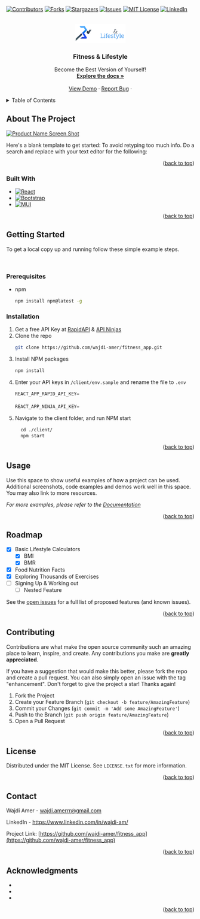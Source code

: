 <a name="readme-top"></a>

[![Contributors][contributors-shield]][contributors-url]
[![Forks][forks-shield]][forks-url]
[![Stargazers][stars-shield]][stars-url]
[![Issues][issues-shield]][issues-url]
[![MIT License][license-shield]][license-url]
[![LinkedIn][linkedin-shield]][linkedin-url]

<!-- PROJECT LOGO -->
<br />
<div align="center">
  <a href="https://github.com/wajdi-amer/fitness_app">
    <img src="./client/src/assets/images/fitness-logo.png" alt="Logo" width="135">
  </a>

<h3 align="center">Fitness & Lifestyle</h3>

  <p align="center">
    Become the Best Version of Yourself!
    <br />
    <a href="https://github.com/wajdi-amer/fitness_app"><strong>Explore the docs »</strong></a>
    <br />
    <br />
    <a href="https://github.com/wajdi-amer/fitness_app">View Demo</a>
    ·
    <a href="https://github.com/wajdi-amer/fitness_app/issues">Report Bug</a>
    ·
  </p>
</div>



<!-- TABLE OF CONTENTS -->
<details>
  <summary>Table of Contents</summary>
  <ol>
    <li>
      <a href="#about-the-project">About The Project</a>
      <ul>
        <li><a href="#built-with">Built With</a></li>
      </ul>
    </li>
    <li>
      <a href="#getting-started">Getting Started</a>
      <ul>
        <li><a href="#prerequisites">Prerequisites</a></li>
        <li><a href="#installation">Installation</a></li>
      </ul>
    </li>
    <li><a href="#usage">Usage</a></li>
    <li><a href="#roadmap">Roadmap</a></li>
    <li><a href="#contributing">Contributing</a></li>
    <li><a href="#license">License</a></li>
    <li><a href="#contact">Contact</a></li>
    <li><a href="#acknowledgments">Acknowledgments</a></li>
  </ol>
</details>



<!-- ABOUT THE PROJECT -->
## About The Project

[![Product Name Screen Shot][product-screenshot]](https://example.com)

Here's a blank template to get started: To avoid retyping too much info. Do a search and replace with your text editor for the following:

<p align="right">(<a href="#readme-top">back to top</a>)</p>



### Built With

* [![React][React.js]][React-url]
* [![Bootstrap][Bootstrap.com]][Bootstrap-url]
* [![MUI][MUI-badge]][MUI-url]


<p align="right">(<a href="#readme-top">back to top</a>)</p>



<!-- GETTING STARTED -->
## Getting Started

To get a local copy up and running follow these simple example steps.

<br/>

### Prerequisites

* npm
  ```sh
  npm install npm@latest -g
  ```

### Installation

1. Get a free API Key at [RapidAPI](https://rapidapi.com/) & [API Ninjas](https://api-ninjas.com/)
2. Clone the repo
   ```sh
   git clone https://github.com/wajdi-amer/fitness_app.git
   ```
3. Install NPM packages
   ```sh
   npm install
   ```
4. Enter your API keys in `/client/env.sample` and rename the file to `.env`
   ```js
   REACT_APP_RAPID_API_KEY=

   REACT_APP_NINJA_API_KEY=
   ```
5. Navigate to the client folder, and run NPM start
    ```
      cd ./client/
      npm start
    ```

<p align="right">(<a href="#readme-top">back to top</a>)</p>



<!-- USAGE EXAMPLES -->
## Usage

Use this space to show useful examples of how a project can be used. Additional screenshots, code examples and demos work well in this space. You may also link to more resources.

_For more examples, please refer to the [Documentation](https://example.com)_

<p align="right">(<a href="#readme-top">back to top</a>)</p>



<!-- ROADMAP -->
## Roadmap

- [x] Basic Lifestyle Calculators
    - [x] BMI
    - [x] BMR
- [x] Food Nutrition Facts 
- [x] Exploring Thousands of Exercises 
- [ ] Signing Up & Working out
    - [ ] Nested Feature

See the [open issues](https://github.com/wajdi-amer/fitness_app/issues) for a full list of proposed features (and known issues).

<p align="right">(<a href="#readme-top">back to top</a>)</p>



<!-- CONTRIBUTING -->
## Contributing

Contributions are what make the open source community such an amazing place to learn, inspire, and create. Any contributions you make are **greatly appreciated**.

If you have a suggestion that would make this better, please fork the repo and create a pull request. You can also simply open an issue with the tag "enhancement".
Don't forget to give the project a star! Thanks again!

1. Fork the Project
2. Create your Feature Branch (`git checkout -b feature/AmazingFeature`)
3. Commit your Changes (`git commit -m 'Add some AmazingFeature'`)
4. Push to the Branch (`git push origin feature/AmazingFeature`)
5. Open a Pull Request

<p align="right">(<a href="#readme-top">back to top</a>)</p>



<!-- LICENSE -->
## License

Distributed under the MIT License. See `LICENSE.txt` for more information.

<p align="right">(<a href="#readme-top">back to top</a>)</p>



<!-- CONTACT -->
## Contact

Wajdi Amer - wajdi.amerrr@gmail.com

LinkedIn - https://www.linkedin.com/in/wajdi-am/

Project Link: [https://github.com/wajdi-amer/fitness_app](https://github.com/wajdi-amer/fitness_app)

<p align="right">(<a href="#readme-top">back to top</a>)</p>



<!-- ACKNOWLEDGMENTS -->
## Acknowledgments

* []()
* []()
* []()

<p align="right">(<a href="#readme-top">back to top</a>)</p>



<!-- MARKDOWN LINKS & IMAGES -->
<!-- https://www.markdownguide.org/basic-syntax/#reference-style-links -->
[contributors-shield]: https://img.shields.io/github/contributors/wajdi-amer/fitness_app.svg?style=for-the-badge
[contributors-url]: https://github.com/wajdi-amer/fitness_app/graphs/contributors
[forks-shield]: https://img.shields.io/github/forks/wajdi-amer/fitness_app.svg?style=for-the-badge
[forks-url]: https://github.com/wajdi-amer/fitness_app/network/members
[stars-shield]: https://img.shields.io/github/stars/wajdi-amer/fitness_app.svg?style=for-the-badge
[stars-url]: https://github.com/wajdi-amer/fitness_app/stargazers
[issues-shield]: https://img.shields.io/github/issues/wajdi-amer/fitness_app.svg?style=for-the-badge
[issues-url]: https://github.com/wajdi-amer/fitness_app/issues
[license-shield]: https://img.shields.io/github/license/wajdi-amer/fitness_app.svg?style=for-the-badge
[license-url]: https://github.com/wajdi-amer/fitness_app/blob/master/LICENSE.txt
[linkedin-shield]: https://img.shields.io/badge/-LinkedIn-black.svg?style=for-the-badge&logo=linkedin&colorB=555
[linkedin-url]: https://linkedin.com/in/wajdi-am
[product-screenshot]: images/screenshot.png
[React.js]: https://img.shields.io/badge/React-20232A?style=for-the-badge&logo=react&logoColor=61DAFB
[React-url]: https://reactjs.org/
[Bootstrap.com]: https://img.shields.io/badge/Bootstrap-563D7C?style=for-the-badge&logo=bootstrap&logoColor=white
[Bootstrap-url]: https://getbootstrap.com
[MUI-badge]: https://img.shields.io/badge/-MUI-007fff?logo=mui&logoColor=white&style=for-the-badge
[MUI-url]: https://mui.com/
